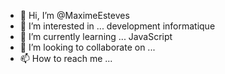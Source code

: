 - 👋 Hi, I’m @MaximeEsteves
- 👀 I’m interested in ... development informatique
- 🌱 I’m currently learning ... JavaScript
- 💞️ I’m looking to collaborate on ...
- 📫 How to reach me ...

<!---
MaximoDelavego/MaximoDelavego is a ✨ special ✨ repository because its `README.md` (this file) appears on your GitHub profile.
You can click the Preview link to take a look at your changes.
--->
